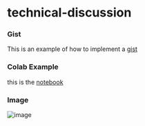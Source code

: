 # technical-discussion

### Gist
 This is an example of how to implement a [gist](https://gist.github.com/WazzaPd/b00d30c2021d780e6dc98d0f9ac2fb4e)

### Colab Example

this is the [notebook](https://github.com/WazzaPd/technical-discussion/blob/main/technical_docs.ipynb)

### Image

![image](https://github.com/WazzaPd/technical-discussion/assets/78169587/01640d8b-f1f3-4b76-aec0-cace6191bd89)
